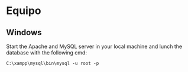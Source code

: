 # Equipo


## Windows
Start the Apache and MySQL server in your local machine and lunch the database with the following cmd: 
```
C:\xampp\mysql\bin\mysql -u root -p

```
